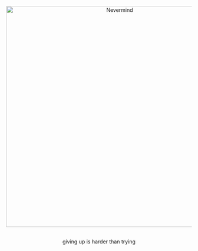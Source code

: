 <div align="center">
  <img src="https://user-images.githubusercontent.com/62333059/225196021-98dbd9d0-bc90-48bb-8387-a54ef67b2d8f.png" alt="Nevermind" width="600" align="center">
  <br>
  <br>
  <p>giving up is harder than trying</p>
</div>
